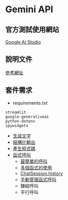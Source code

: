 # Gemini API

## 官方測試使用網站

[Google AI Studio](https://aistudio.google.com/prompts/new_chat)

## 說明文件

[參考網址](https://github.com/googleapis/python-genai?tab=readme-ov-file)

## 套件需求
- requirements.txt

```
streamlit
google-generativeai
python-dotenv
ipywidgets
```

- [生成文字](./text_generation)
- [結構化輸出](./structure_output)
- [產生程式碼](./code_execution)
- [函式呼叫](./function_calling)
	- [最簡單的呼叫](./function_calling/simple_sample.ipynb)
	- [多個函式的使用](./function_calling/multiFunction.ipynb)
	- [ChatSession.history](./function_calling/history.ipynb)
	- [手動管理函式呼叫](./function_calling/manual_function_calling.ipynb)
	- 鍊結呼叫
	- 平行呼叫


